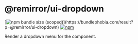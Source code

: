 # @remirror/ui-dropdown

[![npm bundle size (scoped)](https://img.shields.io/bundlephobia/minzip/@remirror/ui-dropdown.svg?)](https://bundlephobia.com/result?p=@remirror/ui-dropdown)
[![npm](https://img.shields.io/npm/dm/@remirror/ui-dropdown.svg?&logo=npm)](https://www.npmjs.com/package/@remirror/ui-dropdown)

Render a dropdown menu for the component.
